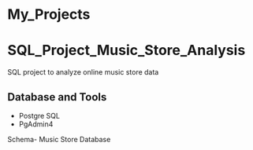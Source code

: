 # My_Projects
# SQL_Project_Music_Store_Analysis
SQL project to analyze online music store data


## Database and Tools
* Postgre SQL
* PgAdmin4

Schema- Music Store Database  

